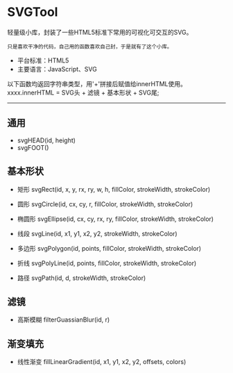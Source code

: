 # SVGTool
轻量级小库，封装了一些HTML5标准下常用的可视化可交互的SVG。

    只是喜欢干净的代码，自己用的函数喜欢自己封，于是就有了这个小库。

- 平台标准：HTML5
- 主要语言：JavaScript、SVG

以下函数均返回字符串类型，用'+'拼接后赋值给innerHTML使用。
        xxxx.innerHTML = SVG头 + 滤镜 + 基本形状 + SVG尾;

----
## 通用

- svgHEAD(id, height)
- svgFOOT()

## 基本形状

- 矩形
        svgRect(id, x, y, rx, ry, w, h, fillColor, strokeWidth, strokeColor)

- 圆形
        svgCircle(id, cx, cy, r, fillColor, strokeWidth, strokeColor)

- 椭圆形
        svgEllipse(id, cx, cy, rx, ry, fillColor, strokeWidth, strokeColor)

- 线段
        svgLine(id, x1, y1, x2, y2, strokeWidth, strokeColor)

- 多边形
        svgPolygon(id, points, fillColor, strokeWidth, strokeColor)

- 折线
        svgPolyLine(id, points, fillColor, strokeWidth, strokeColor)

- 路径
        svgPath(id, d, strokeWidth, strokeColor) 


## 滤镜

- 高斯模糊
        filterGuassianBlur(id, r)

## 渐变填充

- 线性渐变
        fillLinearGradient(id, x1, y1, x2, y2, offsets, colors)
